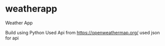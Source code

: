 # weatherapp
 Weather App

Build using Python
Used Api from https://openweathermap.org/
used json for api
